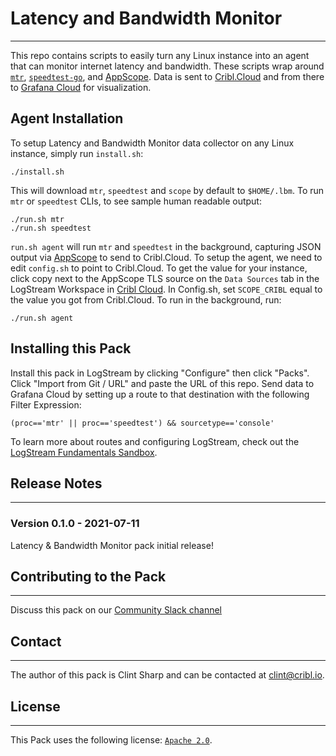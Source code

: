 # Latency and Bandwidth Monitor
---

This repo contains scripts to easily turn any Linux instance into an agent that can monitor internet latency and bandwidth. These scripts wrap around [`mtr`](https://github.com/traviscross/mtr), [`speedtest-go`](https://github.com/showwin/speedtest-go), and [AppScope](https://appscope.dev/). Data is sent to [Cribl.Cloud](https://cribl.cloud) and from there to [Grafana Cloud](https://grafana.com/products/cloud/) for visualization.

## Agent Installation

To setup Latency and Bandwidth Monitor data collector on any Linux instance, simply run `install.sh`:

```
./install.sh
```

This will download `mtr`, `speedtest` and `scope` by default to `$HOME/.lbm`. To run `mtr` or `speedtest` CLIs, to see sample human readable output:

```
./run.sh mtr
./run.sh speedtest
```

`run.sh agent` will run `mtr` and `speedtest` in the background, capturing JSON output via [AppScope](https://appscope.dev/) to send to Cribl.Cloud. To setup the agent, we need to edit `config.sh` to point to Cribl.Cloud. To get the value for your instance, click copy next to the AppScope TLS source on the `Data Sources` tab in the LogStream Workspace in [Cribl Cloud](https://cribl.cloud). In Config.sh, set `SCOPE_CRIBL` equal to the value you got from Cribl.Cloud. To run in the background, run:

```
./run.sh agent
```

## Installing this Pack

Install this pack in LogStream by clicking "Configure" then click "Packs". Click "Import from Git / URL" and paste the URL of this repo. Send data to Grafana Cloud by setting up a route to that destination with the following Filter Expression:

```
(proc=='mtr' || proc=='speedtest') && sourcetype=='console'
```

To learn more about routes and configuring LogStream, check out the [LogStream Fundamentals Sandbox](https://sandbox.cribl.io/course/fundamentals).


## Release Notes
---
### Version 0.1.0 - 2021-07-11
Latency & Bandwidth Monitor pack initial release! 

## Contributing to the Pack
---
Discuss this pack on our [Community Slack channel](https://cribl.io/community)

## Contact
---
The author of this pack is Clint Sharp and can be contacted at <clint@cribl.io>.

## License
---
This Pack uses the following license: [`Apache 2.0`](https://github.com/criblio/appscope/blob/master/LICENSE).
